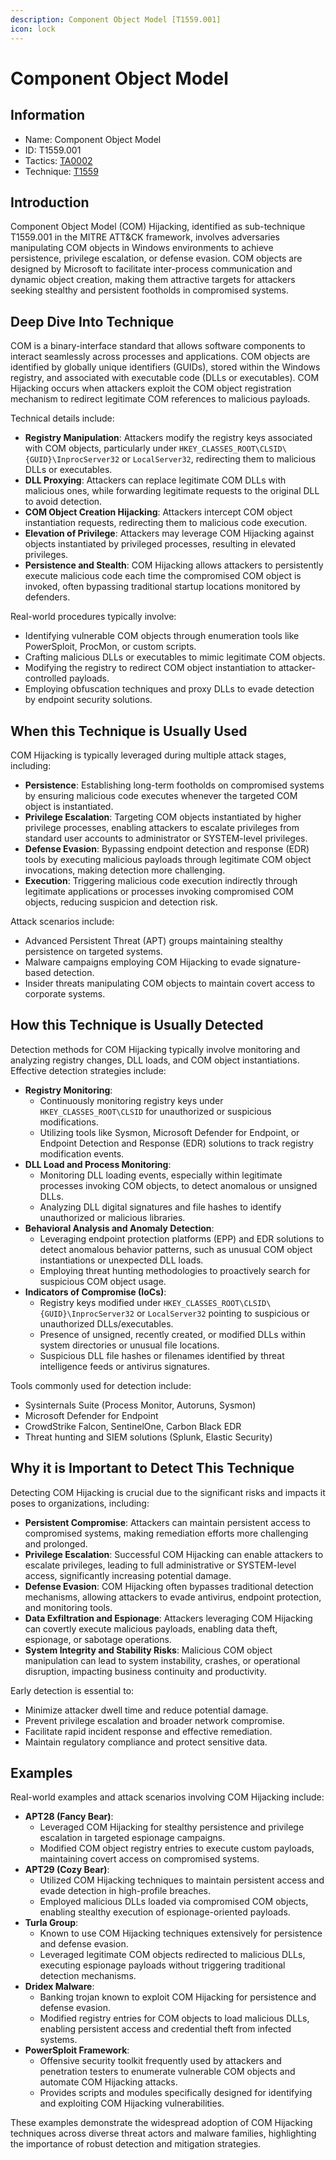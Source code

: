 ```yaml
---
description: Component Object Model [T1559.001]
icon: lock
---
```


# Component Object Model

## Information

* Name: Component Object Model
* ID: T1559.001
* Tactics: [TA0002](../)
* Technique: [T1559](./)

## Introduction

Component Object Model (COM) Hijacking, identified as sub-technique T1559.001 in the MITRE ATT\&CK framework, involves adversaries manipulating COM objects in Windows environments to achieve persistence, privilege escalation, or defense evasion. COM objects are designed by Microsoft to facilitate inter-process communication and dynamic object creation, making them attractive targets for attackers seeking stealthy and persistent footholds in compromised systems.

## Deep Dive Into Technique

COM is a binary-interface standard that allows software components to interact seamlessly across processes and applications. COM objects are identified by globally unique identifiers (GUIDs), stored within the Windows registry, and associated with executable code (DLLs or executables). COM Hijacking occurs when attackers exploit the COM object registration mechanism to redirect legitimate COM references to malicious payloads.

Technical details include:

* **Registry Manipulation**: Attackers modify the registry keys associated with COM objects, particularly under `HKEY_CLASSES_ROOT\CLSID\{GUID}\InprocServer32` or `LocalServer32`, redirecting them to malicious DLLs or executables.
* **DLL Proxying**: Attackers can replace legitimate COM DLLs with malicious ones, while forwarding legitimate requests to the original DLL to avoid detection.
* **COM Object Creation Hijacking**: Attackers intercept COM object instantiation requests, redirecting them to malicious code execution.
* **Elevation of Privilege**: Attackers may leverage COM Hijacking against objects instantiated by privileged processes, resulting in elevated privileges.
* **Persistence and Stealth**: COM Hijacking allows attackers to persistently execute malicious code each time the compromised COM object is invoked, often bypassing traditional startup locations monitored by defenders.

Real-world procedures typically involve:

* Identifying vulnerable COM objects through enumeration tools like PowerSploit, ProcMon, or custom scripts.
* Crafting malicious DLLs or executables to mimic legitimate COM objects.
* Modifying the registry to redirect COM object instantiation to attacker-controlled payloads.
* Employing obfuscation techniques and proxy DLLs to evade detection by endpoint security solutions.

## When this Technique is Usually Used

COM Hijacking is typically leveraged during multiple attack stages, including:

* **Persistence**: Establishing long-term footholds on compromised systems by ensuring malicious code executes whenever the targeted COM object is instantiated.
* **Privilege Escalation**: Targeting COM objects instantiated by higher privilege processes, enabling attackers to escalate privileges from standard user accounts to administrator or SYSTEM-level privileges.
* **Defense Evasion**: Bypassing endpoint detection and response (EDR) tools by executing malicious payloads through legitimate COM object invocations, making detection more challenging.
* **Execution**: Triggering malicious code execution indirectly through legitimate applications or processes invoking compromised COM objects, reducing suspicion and detection risk.

Attack scenarios include:

* Advanced Persistent Threat (APT) groups maintaining stealthy persistence on targeted systems.
* Malware campaigns employing COM Hijacking to evade signature-based detection.
* Insider threats manipulating COM objects to maintain covert access to corporate systems.

## How this Technique is Usually Detected

Detection methods for COM Hijacking typically involve monitoring and analyzing registry changes, DLL loads, and COM object instantiations. Effective detection strategies include:

* **Registry Monitoring**:
  * Continuously monitoring registry keys under `HKEY_CLASSES_ROOT\CLSID` for unauthorized or suspicious modifications.
  * Utilizing tools like Sysmon, Microsoft Defender for Endpoint, or Endpoint Detection and Response (EDR) solutions to track registry modification events.
* **DLL Load and Process Monitoring**:
  * Monitoring DLL loading events, especially within legitimate processes invoking COM objects, to detect anomalous or unsigned DLLs.
  * Analyzing DLL digital signatures and file hashes to identify unauthorized or malicious libraries.
* **Behavioral Analysis and Anomaly Detection**:
  * Leveraging endpoint protection platforms (EPP) and EDR solutions to detect anomalous behavior patterns, such as unusual COM object instantiations or unexpected DLL loads.
  * Employing threat hunting methodologies to proactively search for suspicious COM object usage.
* **Indicators of Compromise (IoCs)**:
  * Registry keys modified under `HKEY_CLASSES_ROOT\CLSID\{GUID}\InprocServer32` or `LocalServer32` pointing to suspicious or unauthorized DLLs/executables.
  * Presence of unsigned, recently created, or modified DLLs within system directories or unusual file locations.
  * Suspicious DLL file hashes or filenames identified by threat intelligence feeds or antivirus signatures.

Tools commonly used for detection include:

* Sysinternals Suite (Process Monitor, Autoruns, Sysmon)
* Microsoft Defender for Endpoint
* CrowdStrike Falcon, SentinelOne, Carbon Black EDR
* Threat hunting and SIEM solutions (Splunk, Elastic Security)

## Why it is Important to Detect This Technique

Detecting COM Hijacking is crucial due to the significant risks and impacts it poses to organizations, including:

* **Persistent Compromise**: Attackers can maintain persistent access to compromised systems, making remediation efforts more challenging and prolonged.
* **Privilege Escalation**: Successful COM Hijacking can enable attackers to escalate privileges, leading to full administrative or SYSTEM-level access, significantly increasing potential damage.
* **Defense Evasion**: COM Hijacking often bypasses traditional detection mechanisms, allowing attackers to evade antivirus, endpoint protection, and monitoring tools.
* **Data Exfiltration and Espionage**: Attackers leveraging COM Hijacking can covertly execute malicious payloads, enabling data theft, espionage, or sabotage operations.
* **System Integrity and Stability Risks**: Malicious COM object manipulation can lead to system instability, crashes, or operational disruption, impacting business continuity and productivity.

Early detection is essential to:

* Minimize attacker dwell time and reduce potential damage.
* Prevent privilege escalation and broader network compromise.
* Facilitate rapid incident response and effective remediation.
* Maintain regulatory compliance and protect sensitive data.

## Examples

Real-world examples and attack scenarios involving COM Hijacking include:

* **APT28 (Fancy Bear)**:
  * Leveraged COM Hijacking for stealthy persistence and privilege escalation in targeted espionage campaigns.
  * Modified COM object registry entries to execute custom payloads, maintaining covert access on compromised systems.
* **APT29 (Cozy Bear)**:
  * Utilized COM Hijacking techniques to maintain persistent access and evade detection in high-profile breaches.
  * Employed malicious DLLs loaded via compromised COM objects, enabling stealthy execution of espionage-oriented payloads.
* **Turla Group**:
  * Known to use COM Hijacking techniques extensively for persistence and defense evasion.
  * Leveraged legitimate COM objects redirected to malicious DLLs, executing espionage payloads without triggering traditional detection mechanisms.
* **Dridex Malware**:
  * Banking trojan known to exploit COM Hijacking for persistence and defense evasion.
  * Modified registry entries for COM objects to load malicious DLLs, enabling persistent access and credential theft from infected systems.
* **PowerSploit Framework**:
  * Offensive security toolkit frequently used by attackers and penetration testers to enumerate vulnerable COM objects and automate COM Hijacking attacks.
  * Provides scripts and modules specifically designed for identifying and exploiting COM Hijacking vulnerabilities.

These examples demonstrate the widespread adoption of COM Hijacking techniques across diverse threat actors and malware families, highlighting the importance of robust detection and mitigation strategies.

